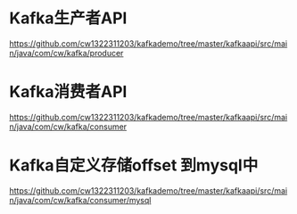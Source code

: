 # Kafka生产者API
https://github.com/cw1322311203/kafkademo/tree/master/kafkaapi/src/main/java/com/cw/kafka/producer

# Kafka消费者API
https://github.com/cw1322311203/kafkademo/tree/master/kafkaapi/src/main/java/com/cw/kafka/consumer

# Kafka自定义存储offset 到mysql中
https://github.com/cw1322311203/kafkademo/tree/master/kafkaapi/src/main/java/com/cw/kafka/consumer/mysql
